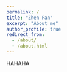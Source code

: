 ```yaml
---
permalink: /
title: "Zhen Fan"
excerpt: "About me"
author_profile: true
redirect_from: 
  - /about/
  - /about.html
---
```

HAHAHA
